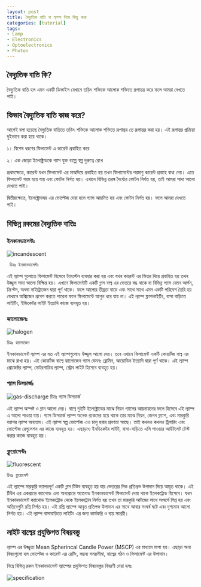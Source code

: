 ```yaml
---
layout: post
title: বৈদ্যুতিক বাতি বা ল্যাম্প নিয়ে কিছু কথা  
categories: [tutorial]
tags:
- Lamp
- Electronics
- Optoelectronics
- Photon
---
```




## **বৈদ্যুতিক বাতি কি?**

বৈদ্যুতিক বাতি হল এমন একটি ডিভাইস যেখানে তড়িৎ শক্তিকে আলোক শক্তিতে রূপান্তর করে ফলে আমরা দেখতে পাই।

## **কিভাব বৈদ্যুতিক বাতি কাজ করে?**

আগেই বলা হয়েছে বৈদ্যুতিক বাতিতে তড়িৎ শক্তিকে আলোক শক্তিতে রূপান্তর তে রূপান্তর করা হয়। এই রূপান্তর প্রক্রিয়া দুইভাবে করা হয়ে থাকে।

১। বিশেষ ধরণের ফিলামেন্ট এ কারেন্ট প্রবাহিত করে

২। এক জোড়া ইলেক্ট্রোডকে গ্যাস যুক্ত বাল্পে স্বল্প দুরুত্বে রেখে

প্রথমক্ষেত্রে, কারেন্ট যখন ফিলামেন্ট এর মাঝদিয়ে প্রবাহিত হয় তখন ফিলামেন্টের পরমাণু কারেন্ট প্রবাহে বাধা দেয়। এতে ফিলামেন্ট গরম হয়ে যায় এবং ফোটন নির্গত হয়। এখানে বিভিন্ন তরঙ্গ দৈর্ধ্যের ফোটন নির্গত হয়, তাই আমরা সাদা আলো দেখতে পাই।

দ্বিতীয়ক্ষেত্রে, ইলেক্ট্রোডদ্বয় এর ভোল্টেজ দেয়া হলে গ্যাস আয়নিত হয় এবং ফোটন নির্গত হয়। ফলে আমরা দেখতে পাই।

## **বিভিন্ন রকমের বৈদ্যুতিক বাতিঃ**

### **ইনকানডাসেন্টঃ**                                                       
![incandescent](https://user-images.githubusercontent.com/25157202/26843713-fe555128-4b12-11e7-9a42-719f52d58f92.png)
```
 চিত্রঃ ইনকানডাসেন্টঃ
```

এই ল্যাম্প গুলোতে ফিলামেন্ট হিসেবে ট্যাংস্টেন ব্যবহার করা হয় এবং যখন কারেন্ট এর ভিতর দিয়ে প্রবাহিত হয় তখন উজ্জ্বল সাদা আলো বিক্ষিপ্ত হয়। এখানে ফিলামেন্টটি একটি গ্লাস বাল্ব এর ভেতরে বদ্ধ থাকে যা বিভিন্ন গ্যাস যেমন আর্গন, ক্রিপ্টন, অথবা নাইট্রোজেন দ্বারা পূর্ণ থাকে। ফলে আলোর তীব্রতা বাড়ে এবং সাথে সাথে এমন একটি পরিবেশ তৈরি হয় যেখানে অক্সিজেন প্রবেশ করতে পারেনা ফলে ফিলামেন্টে আগুন ধরে যায় না। এই ল্যাম্প ফ্লাশলাইটিং, বাসা বাড়িতে লাইটিং, ইন্ডিকেটর লাইট ইত্যাদি কাজে ব্যবহৃত হয়।

### **হ্যালোজেনঃ**
![halogen](https://user-images.githubusercontent.com/25157202/26843862-6fcb7404-4b13-11e7-95f7-9ef89cc3aab4.png)
```
চিত্রঃ হ্যালোজেন 
```

ইনকানডাসেন্ট ল্যাম্প এর মত এই ল্যাম্পগুলোও উজ্জ্বল আলো দেয়। তবে এখানে ফিলামেন্ট একটি কোয়ার্টজ বাল্ব এর মাঝে রাখা হয়। এই কোয়ার্টজ বাল্বে হ্যালোজেন গ্যাস যেমনঃ ব্রোমিন, আয়োডিন ইত্যাদি দ্বারা পূর্ণ থাকে। এই ল্যাম্প প্রোজেক্টর ল্যাম্প, মোটরগাড়ির ল্যাম্প, স্ট্রোব লাইট হিসেবে ব্যবহৃত হয়।

### **গ্যাস ডিসচার্জঃ**
         
![gas-discharge](https://user-images.githubusercontent.com/25157202/26843916-9f07247a-4b13-11e7-87f3-02cc8b921d77.png)
চিত্রঃ গ্যাস ডিসচার্জ 

এই ল্যাম্প অস্পষ্ট ও ম্লান আলো দেয়। বাল্বে দুইটি ইলেক্ট্রোডের মাঝে নিয়ন গ্যাসের আয়নায়নের ফলে হিসেবে এই ল্যাম্প এ আলো পাওয়া যায়। গ্যাস ডিসচার্জ ল্যাম্প অনেক রকেমের হয়ে থাকে তার মাঝে নিয়ন, জেনন ফ্ল্যাশ, এবং মারকুরি ভ্যাপর ল্যাম্প অন্যতম। এই ল্যাম্প স্বল্প ভোল্টেজ এও চালু হবার প্রবণতা আছে। তাই কখনও কখনও ট্রিগারিং এবং ভোল্টেজ রেগুলেশন এর কাজে ব্যবহৃত হয়। এছাড়াও ইনডিকেটর লাইট, বাসা-বাড়িতে এসি পাওয়ার আউটলেট টেস্ট করার কাজে ব্যবহৃত হয়।

### **ফ্লুরোসেন্টঃ**

![fluorescent](https://user-images.githubusercontent.com/25157202/26843993-d63cfabe-4b13-11e7-9354-4400f1110810.png)

```
চিত্রঃ ফ্লুরোসেন্ট 
```

এই ল্যাম্পে মারকুরি ভ্যাপরপূর্ণ একটি গ্লাস টিউব ব্যবহৃত হয় যার ভেতরের দিক প্রতিপ্রভ উপাদান দিয়ে আবৃত থাকে। এই টিউব এর একপ্রান্তে ক্যাথোড এবং অন্যপ্রান্তে অ্যানোড ইনকানডাসেন্ট ফিলামেন্ট দেয়া থাকে ইলেকট্রোড হিসেবে। যখন ইনকানডাসেন্ট ক্যাথোড ইলেকট্রোড থেকে ইলেকট্রোন নির্গত হয় তখন তা মারকুরি আটমের সাথে সংঘর্ষে লিপ্ত হয় এবং অতিবেগুনি রশ্নি নির্গত হয়। এই রশ্নি ল্যাম্পে আবৃত প্রতিপভ উপাদান এর সাথে আবার সংঘর্ষ ঘটে এবং দৃশ্যমান আলো নির্গত হয়। এই ল্যাম্প বাসাবাড়িতে লাইটিং এর জন্য কার্যকরি ও ব্যয় সাশ্রয়ী।

## **লাইট বাল্বের প্রযুক্তিগত বিষয়বস্তু**

ল্যাম্প এর উজ্জ্বতা Mean Spherincal Candle Power \(MSCP\) এর মাধ্যমে মাপা হয়। এছাড়া অন্য বিষয়গুলো হল ভোল্টেজ ও কারেন্ট এর রেটিং, সম্ভব্য সময়সীমা, বাল্বের গঠন ও ফিলামেন্ট এর উপাদান।

নিম্নে বিভিন্ন রকম ইনকানডাসেন্ট ল্যাম্পের প্রযুক্তিগত বিষয়বস্তুর বিবরণী দেয়া হলঃ

![specification](https://user-images.githubusercontent.com/25157202/26844018-eb18bcd4-4b13-11e7-86c8-f0559a474212.png)

